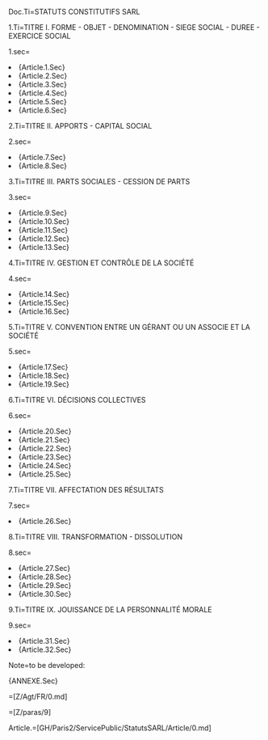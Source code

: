 Doc.Ti=STATUTS CONSTITUTIFS SARL


1.Ti=TITRE I. FORME - OBJET - DENOMINATION - SIEGE SOCIAL - DUREE - EXERCICE SOCIAL<br>

1.sec=<ol-none><li>{Article.1.Sec}</li><li>{Article.2.Sec}</li><li>{Article.3.Sec}</li><li>{Article.4.Sec}</li><li>{Article.5.Sec}</li><li>{Article.6.Sec}</li></ol>


2.Ti=TITRE II. APPORTS - CAPITAL SOCIAL<br>

2.sec=<ol-none><li>{Article.7.Sec}</li><li>{Article.8.Sec}</li></ol>


3.Ti=TITRE III. PARTS SOCIALES - CESSION DE PARTS<br>

3.sec=<ol-none><li>{Article.9.Sec}</li><li>{Article.10.Sec}</li><li>{Article.11.Sec}</li><li>{Article.12.Sec}</li><li>{Article.13.Sec}</li></ol>


4.Ti=TITRE IV. GESTION ET CONTRÔLE DE LA SOCIÉTÉ<br>

4.sec=<ol-none><li>{Article.14.Sec}</li><li>{Article.15.Sec}</li><li>{Article.16.Sec}</li></ol>


5.Ti=TITRE V. CONVENTION ENTRE UN GÉRANT OU UN ASSOCIE ET LA SOCIÉTÉ<br>

5.sec=<ol-none><li>{Article.17.Sec}</li><li>{Article.18.Sec}</li><li>{Article.19.Sec}</li></ol>


6.Ti=TITRE VI. DÉCISIONS COLLECTIVES<br>

6.sec=<ol-none><li>{Article.20.Sec}</li><li>{Article.21.Sec}</li><li>{Article.22.Sec}</li><li>{Article.23.Sec}</li><li>{Article.24.Sec}</li><li>{Article.25.Sec}</li></ol>


7.Ti=TITRE VII. AFFECTATION DES RÉSULTATS<br>

7.sec=<ol-none><li>{Article.26.Sec}</li></ol>


8.Ti=TITRE VIII. TRANSFORMATION - DISSOLUTION<br>

8.sec=<ol-none><li>{Article.27.Sec}</li><li>{Article.28.Sec}</li><li>{Article.29.Sec}</li><li>{Article.30.Sec}</li></ol>


9.Ti=TITRE IX. JOUISSANCE DE LA PERSONNALITÉ MORALE<br>

9.sec=<ol-none><li>{Article.31.Sec}</li><li>{Article.32.Sec}</li></ol>


Note=to be developed:

{ANNEXE.Sec}<br>

=[Z/Agt/FR/0.md]  

=[Z/paras/9]

Article.=[GH/Paris2/ServicePublic/StatutsSARL/Article/0.md]